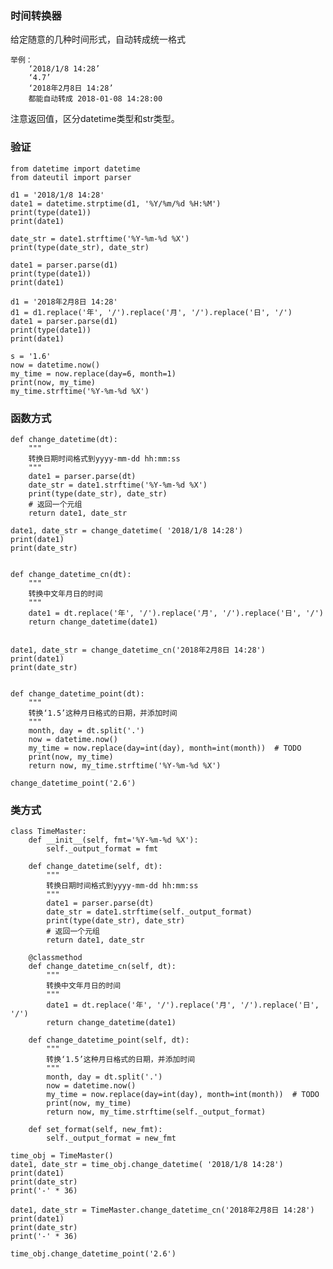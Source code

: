 ### 时间转换器 ###
给定随意的几种时间形式，自动转成统一格式

	举例：
		‘2018/1/8 14:28’
		‘4.7’
		‘2018年2月8日 14:28’
		都能自动转成 2018-01-08 14:28:00

注意返回值，区分datetime类型和str类型。

### 验证 ###

	from datetime import datetime
	from dateutil import parser
	
	d1 = '2018/1/8 14:28'
	date1 = datetime.strptime(d1, '%Y/%m/%d %H:%M')
	print(type(date1))
	print(date1)
	
	date_str = date1.strftime('%Y-%m-%d %X')
	print(type(date_str), date_str)
	
	date1 = parser.parse(d1)
	print(type(date1))
	print(date1)

	d1 = '2018年2月8日 14:28'
	d1 = d1.replace('年', '/').replace('月', '/').replace('日', '/')
	date1 = parser.parse(d1)
	print(type(date1))
	print(date1)
	
	s = '1.6'
	now = datetime.now()
	my_time = now.replace(day=6, month=1)
	print(now, my_time)
	my_time.strftime('%Y-%m-%d %X')

### 函数方式 ###
	def change_datetime(dt):
	    """
	    转换日期时间格式到yyyy-mm-dd hh:mm:ss
	    """
	    date1 = parser.parse(dt)
	    date_str = date1.strftime('%Y-%m-%d %X')
	    print(type(date_str), date_str)
	    # 返回一个元组
	    return date1, date_str
	
	date1, date_str = change_datetime( '2018/1/8 14:28')
	print(date1)
	print(date_str)


	def change_datetime_cn(dt):
	    """
	    转换中文年月日的时间
	    """
	    date1 = dt.replace('年', '/').replace('月', '/').replace('日', '/')
	    return change_datetime(date1)
	
	
	date1, date_str = change_datetime_cn('2018年2月8日 14:28')
	print(date1)
	print(date_str)


	def change_datetime_point(dt):
	    """
	    转换‘1.5’这种月日格式的日期，并添加时间
	    """
	    month, day = dt.split('.')
	    now = datetime.now()
	    my_time = now.replace(day=int(day), month=int(month))  # TODO
	    print(now, my_time)
	    return now, my_time.strftime('%Y-%m-%d %X')
	
	change_datetime_point('2.6')

### 类方式 ###
	class TimeMaster:
	    def __init__(self, fmt='%Y-%m-%d %X'):
	        self._output_format = fmt
	
	    def change_datetime(self, dt):
	        """
	        转换日期时间格式到yyyy-mm-dd hh:mm:ss
	        """
	        date1 = parser.parse(dt)
	        date_str = date1.strftime(self._output_format)
	        print(type(date_str), date_str)
	        # 返回一个元组
	        return date1, date_str
	
	    @classmethod
	    def change_datetime_cn(self, dt):
	        """
	        转换中文年月日的时间
	        """
	        date1 = dt.replace('年', '/').replace('月', '/').replace('日', '/')
	        return change_datetime(date1)
	
	    def change_datetime_point(self, dt):
	        """
	        转换‘1.5’这种月日格式的日期，并添加时间
	        """
	        month, day = dt.split('.')
	        now = datetime.now()
	        my_time = now.replace(day=int(day), month=int(month))  # TODO
	        print(now, my_time)
	        return now, my_time.strftime(self._output_format)
	
	    def set_format(self, new_fmt):
	        self._output_format = new_fmt

	time_obj = TimeMaster()
	date1, date_str = time_obj.change_datetime( '2018/1/8 14:28')
	print(date1)
	print(date_str)
	print('-' * 36)
	
	date1, date_str = TimeMaster.change_datetime_cn('2018年2月8日 14:28')
	print(date1)
	print(date_str)
	print('-' * 36)
	
	time_obj.change_datetime_point('2.6')